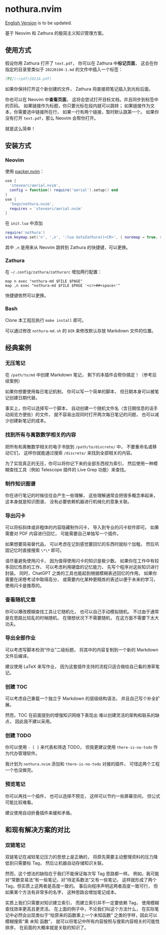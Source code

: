 # nothura.nvim

[English Version](./README_en.md) is to be updated.

基于 Neovim 和 Zathura 的极简主义知识管理方案。

## 使用方式

假设你用 Zathura 打开了 `text.pdf`，
你可以在 Zathura 中**标记页面**，
这会在你指定的目录里类似于 `20220104-1.md` 的文件中插入一个标签：

```markdown
[P2](~/pdf/2021A.pdf)
```

如果你保持打开这个新创建的文件，
Zathura 将直接把笔记插入到光标后面。

你也可以在 Neovim 中**查看页面**，
这将会尝试打开目标文档，并且同步到标签中的页码。
如果链接作为标题，你只要光标在段内就可以跳转；
如果链接作为文本，你需要选中链接所在行，
如果一行有两个链接，暂时默认跳第一个。
如果你没有打开 `text.pdf`，那么 Neovim 会帮你打开。

就是这么简单！

## 安装方式

### Neovim

使用 [packer.nvim](https://github.com/wbthomason/packer.nvim)：

```lua
use {
  'stevearc/aerial.nvim',
  config = function() require('aerial').setup() end
}
use {
  '5eqn/nothura.nvim',
  requires = 'stevearc/aerial.nvim'
}
```

在 `init.lua` 中添加

```lua
require('nothura')
vim.keymap.set('n', ',n', ':lua GotoZathura()<CR>', { noremap = true, silent = true })
```

其中 `,n` 是用来从 Neovim 跳转到 Zathura 的快捷键，可以更换。

### Zathura

在 `~/.config/zathura/zathurarc` 增加两行配置：

```
map n exec "nothura-md $FILE $PAGE"
map ,n exec "nothura-md $FILE $PAGE '<cr>##<space>'"
```

快捷键依然可以更换。

### Bash

Clone 本工程后执行 `make install` 即可。

可以通过修改 `nothura-md.sh` 的 `DIR` 来修改默认存放 Markdown 文件的位置。

## 经典案例

### 无压笔记

在 `/path/to/md` 中创建 Markdown 笔记，
剩下的本插件会帮你搞定！（参考后续案例）

如果你想要使用每日笔记机制，
你可以写一个简单的脚本，
但日期本身可以被笔记创建日期代替。

事实上，你可以选择写一个脚本，
自动创建一个随机文件名（含日期信息的话手动阅览方便些）的文件，
就不容易出现同时打开两次每日笔记的问题，
也可以减少创建新笔记的成本。

### 找到所有与离散数学相关的内容

把所有和离散数学相关的电子书放到 `/path/to/discrete/` 中，
不要重命名或移动它们，
这样你就能通过搜索 `/discrete/` 来找到全部相关的内容。

为了实现真正的无压，你可以将你记下来的全部东西视为索引，
然后使用一种模糊查找工具（例如 Telescope 插件的 Live Grep 功能）来查找。

### 制作知识图谱

你在进行笔记的时候往往会产生一些理解，
这些理解通常会把很多概念串起来，
这本身就是知识图谱，
没有必要依赖机器进行机械化的意象关联。

### 导出闪卡

可以将标斜体或非粗体的内容隐藏制作闪卡，
导入到专业的闪卡软件即可。
如果需要对 PDF 内容进行回忆，
可能需要自己单独写一个插件。

如果想要简易替代品，
可以考虑在记到感觉要回忆的东西时就标个加粗，
然后巩固记忆时直接搜索 `\*\*` 即可。

请尽量避免使用闪卡，
因为值得使用闪卡的知识是极少数。
如果你在工作中有较多回忆性质的工作，
可以考虑利用硬盘的记忆能力，
先写个程序对这些知识进行封装。
同时，ChatGPT 之类的工具也能起到根据模糊表述回忆的作用。
如果你需要在闭卷考试中取得高分，
或需要内化某种更精炼的表述以便于未来的学习，
使用闪卡是推荐的。

### 查看随机文章

你可以爆改模糊查找工具让它随机化，
也可以自己手动模拟随机。
不过由于通常是在思路比较乱的时候随机，
在理想状况下不需要随机，
在这方面不需要下太大功夫。

### 导出全部作业

可以考虑写脚本检测“作业”二级标题，
将其中的内容复制到一个新的 Markdown 文件后编译。

建议使用 LaTeX 来写作业，
因为这套插件支持的流程只适合做给自己看的潦草笔记。

### 创建 TOC

可以考虑自己重载一个独立于 Markdown 的层级结构语法，
并且自己写个补全扩展。

然而，TOC 在前面提到的增强知识网络下表现出
难以创建灵活的架构和联系的缺点，
因此我不建以采用。

### 创建 TODO

你可以使用 `- [ ]` 来代表和筛选 TODO，
但我更建议使用 `there-is-no-todo` 作为代办管理软件。

我计划为 `nothura.nvim` 添加和 `there-is-no-todo` 对接的插件，
可惜这两个工程一个也没做完。

### 预览笔记

你可以再找一个插件，
也可以选择不预览，
这样可以节约一些屏幕空间，
但公式可能比较难看。

建议使用自动折叠插件来缓和矛盾。

## 和现有解决方案的对比

### 双链笔记

双链笔记在减轻笔记压力的思想上是正确的，
将原先需要主动整理资料的压力降低到只需要标 Tag，
然后让机器自动存储知识关联。

然而，这个想法的缺陷在于我们不能保证每次写 Tag 思路都一样。
例如，我可能对“常数变易法”有一些笔记，对“待定系数法”又有一些笔记，
这样就形成了两个 Tag，但实质上这两者是高度一致的。
事后向程序声明这两者高度一致可行，
但如果某个方法有非常多的名字，
这种思路会增加笔记成本。

实质上我们只需要对知识建立索引，
而建立索引并不一定要依赖 Tag，
使用模糊查找效率更高且更灵活。
在上面的例子中，不论我们叫这个方法什么，
在实际笔记中必然会出现类似于“给原来的函数乘上一个未知函数”
之类的字样，因此可以模糊搜索“乘 未知 函数”，
就可以将笔记中所有内容按照与搜索内容相关的可能性排序，
在前面的大概率就是关联的知识了。
